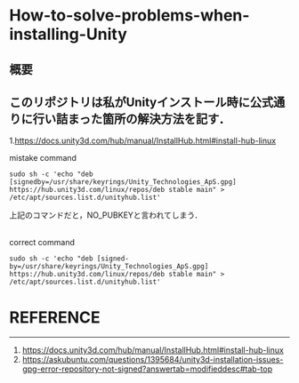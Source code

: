 # How-to-solve-problems-when-installing-Unity

## 概要
このリポジトリは私がUnityインストール時に公式通りに行い詰まった箇所の解決方法を記す．
---

 
1.https://docs.unity3d.com/hub/manual/InstallHub.html#install-hub-linux

mistake command
```
sudo sh -c 'echo "deb [signedby=/usr/share/keyrings/Unity_Technologies_ApS.gpg] https://hub.unity3d.com/linux/repos/deb stable main" > /etc/apt/sources.list.d/unityhub.list'
```
上記のコマンドだと，NO_PUBKEYと言われてしまう．
<br>
<br>

correct command
```
sudo sh -c 'echo "deb [signed-by=/usr/share/keyrings/Unity_Technologies_ApS.gpg] https://hub.unity3d.com/linux/repos/deb stable main" > /etc/apt/sources.list.d/unityhub.list'
```


# REFERENCE
---
1. https://docs.unity3d.com/hub/manual/InstallHub.html#install-hub-linux
2. https://askubuntu.com/questions/1395684/unity3d-installation-issues-gpg-error-repository-not-signed?answertab=modifieddesc#tab-top
